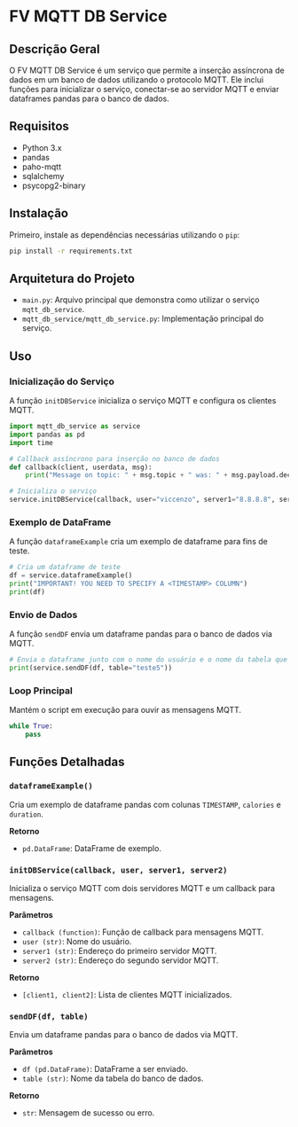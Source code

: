 
# FV MQTT DB Service

## Descrição Geral
O FV MQTT DB Service é um serviço que permite a inserção assíncrona de dados em um banco de dados utilizando o protocolo MQTT. Ele inclui funções para inicializar o serviço, conectar-se ao servidor MQTT e enviar dataframes pandas para o banco de dados.

## Requisitos
- Python 3.x
- pandas
- paho-mqtt
- sqlalchemy
- psycopg2-binary

## Instalação
Primeiro, instale as dependências necessárias utilizando o `pip`:
```bash
pip install -r requirements.txt
```

## Arquitetura do Projeto
- `main.py`: Arquivo principal que demonstra como utilizar o serviço `mqtt_db_service`.
- `mqtt_db_service/mqtt_db_service.py`: Implementação principal do serviço.

## Uso

### Inicialização do Serviço
A função `initDBService` inicializa o serviço MQTT e configura os clientes MQTT.
```python
import mqtt_db_service as service
import pandas as pd
import time

# Callback assíncrono para inserção no banco de dados
def callback(client, userdata, msg):
    print("Message on topic: " + msg.topic + " was: " + msg.payload.decode())

# Inicializa o serviço
service.initDBService(callback, user="viccenzo", server1="8.8.8.8", server2="8.8.8.8")
```

### Exemplo de DataFrame
A função `dataframeExample` cria um exemplo de dataframe para fins de teste.
```python
# Cria um dataframe de teste
df = service.dataframeExample()
print("IMPORTANT! YOU NEED TO SPECIFY A <TIMESTAMP> COLUMN")
print(df)
```

### Envio de Dados
A função `sendDF` envia um dataframe pandas para o banco de dados via MQTT.
```python
# Envia o dataframe junto com o nome do usuário e o nome da tabela que deseja usar
print(service.sendDF(df, table="teste5"))
```

### Loop Principal
Mantém o script em execução para ouvir as mensagens MQTT.
```python
while True:
    pass
```

## Funções Detalhadas

### `dataframeExample()`
Cria um exemplo de dataframe pandas com colunas `TIMESTAMP`, `calories` e `duration`.

**Retorno**
- `pd.DataFrame`: DataFrame de exemplo.

### `initDBService(callback, user, server1, server2)`
Inicializa o serviço MQTT com dois servidores MQTT e um callback para mensagens.

**Parâmetros**
- `callback (function)`: Função de callback para mensagens MQTT.
- `user (str)`: Nome do usuário.
- `server1 (str)`: Endereço do primeiro servidor MQTT.
- `server2 (str)`: Endereço do segundo servidor MQTT.

**Retorno**
- `[client1, client2]`: Lista de clientes MQTT inicializados.

### `sendDF(df, table)`
Envia um dataframe pandas para o banco de dados via MQTT.

**Parâmetros**
- `df (pd.DataFrame)`: DataFrame a ser enviado.
- `table (str)`: Nome da tabela do banco de dados.

**Retorno**
- `str`: Mensagem de sucesso ou erro.
